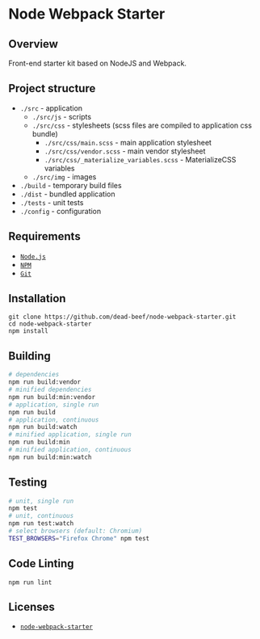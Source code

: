 # Node Webpack Starter

## Overview

Front-end starter kit based on NodeJS and Webpack.

## Project structure

* `./src` - application
  * `./src/js` - scripts
  * `./src/css` - stylesheets (scss files are compiled to application css bundle)
    * `./src/css/main.scss` - main application stylesheet
    * `./src/css/vendor.scss` - main vendor stylesheet
    * `./src/css/_materialize_variables.scss` - MaterializeCSS variables
  * `./src/img` - images
* `./build` - temporary build files
* `./dist` - bundled application
* `./tests` - unit tests
* `./config` - configuration

## Requirements

- [`Node.js`](https://nodejs.org/)
- [`NPM`](https://nodejs.org/)
- [`Git`](https://git-scm.com/)

## Installation

```
git clone https://github.com/dead-beef/node-webpack-starter.git
cd node-webpack-starter
npm install
```

## Building
```bash
# dependencies
npm run build:vendor
# minified dependencies
npm run build:min:vendor
# application, single run
npm run build
# application, continuous
npm run build:watch
# minified application, single run
npm run build:min
# minified application, continuous
npm run build:min:watch
```

## Testing
```bash
# unit, single run
npm test
# unit, continuous
npm run test:watch
# select browsers (default: Chromium)
TEST_BROWSERS="Firefox Chrome" npm test
```

## Code Linting

```
npm run lint
```

## Licenses

* [`node-webpack-starter`](LICENSE)
